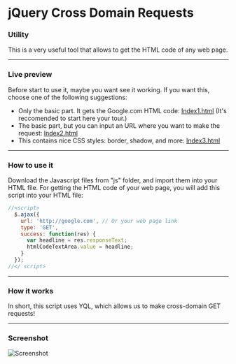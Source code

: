 jQuery Cross Domain Requests
============================
### Utility
This is a very useful tool that allows to get the HTML code of any web page.

------
### Live preview
Before start to use it, maybe you want see it working. If you want this, choose one of the following suggestions:
 * Only the basic part. It gets the Google.com HTML code: <a target="_blank" href="http://htmlpreview.github.com/?https://raw.github.com/IonicaBizau/jQuery-cross-domain-requests/master/index1.html">Index1.html</a> (It's reccomended to start here your tour.)
 * The basic part, but you can input an URL where you want to make the request: <a target="_blank" href="http://htmlpreview.github.com/?https://raw.github.com/IonicaBizau/jQuery-cross-domain-requests/master/index2.html">Index2.html</a> 
 * This contains nice CSS styles: border, shadow, and more: <a target="_blank" href="http://htmlpreview.github.com/?https://raw.github.com/IonicaBizau/jQuery-cross-domain-requests/master/index3.html">Index3.html</a> 

------
### How to use it
Download the Javascript files from "js" folder, and import them into your HTML file.
For getting the HTML code of your web page, you will add this script into your HTML file:
```javascript
//<script>
  $.ajax({
    url: 'http://google.com', // Or your web page link
    type: 'GET',
    success: function(res) {
      var headline = res.responseText;
      htmlCodeTextArea.value = headline;
    }
  });
//</ script>
```

------
### How it works
In short, this script uses YQL, which allows us to make cross-domain GET requests!

------
### Screenshot
![Screenshot](http://i48.tinypic.com/3007hfn.png)
